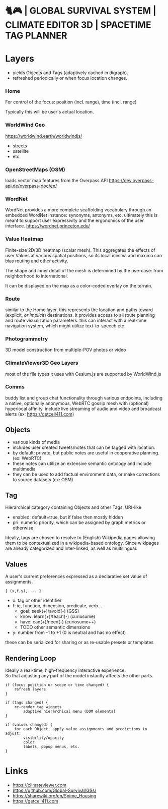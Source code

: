 # 🐈🎮 | GLOBAL SURVIVAL SYSTEM | CLIMATE EDITOR 3D | SPACETIME TAG PLANNER

# Layers
 * yields Objects and Tags (adaptively cached in digraph).  
 * refreshed periodically or when focus location changes.

### Home
For control of the focus: position (incl. range), time (incl. range)

Typically this will be user's actual location.

### WorldWind Geo
https://worldwind.earth/worldwindjs/
 * streets
 * satellite
 * etc. 

### OpenStreetMaps (OSM)
loads vector map features from the Overpass API https://dev.overpass-api.de/overpass-doc/en/

### WordNet
WordNet provides a more complete scaffolding vocabulary through an embedded WordNet instance: synonyms, antonyms, etc.
ultimately this is meant to support user expressivity and the ergonomics of the user interface.
https://wordnet.princeton.edu/

### Value Heatmap
Finite-size 2D/3D heatmap (scalar mesh).
This aggregates the effects of user Values at various spatial positions, so its local minima and maxima can bias routing and other activity.

The shape and inner detail of the mesh is determined by the use-case: from neighborhood to international.

It can be displayed on the map as a color-coded overlay on the terrain.

### Route
similar to the Home layer, this represents the location and paths toward (explicit, _or implicit_) destinations.
it provides access to all route planning and route visualization parameters.
this can interact with a real-time navigation system, which might utilize text-to-speech etc.

### Photogrammetry
3D model construction from multiple-POV photos or video

### ClimateViewer3D Geo Layers
most of the file types it uses with Cesium.js are supported by WorldWind.js

### Comms
buddy list and group chat functionality through various endpoints, including a native, optionally anonymous, WebRTC gossip mesh with (optional) hyperlocal affinity.
include live streaming of audio and video and broadcast alerts (ex: https://getcell411.com)

## Objects
 * various kinds of media
 * includes user created tweets/notes that can be tagged with location.  
 * by default: private, but public notes are useful in cooperative planning.  (ex: WebRTC)
 * these notes can utilize an extensive semantic ontology and include multimedia
 * they can be used to add factual environment data, or make corrections to source datasets (ex: OSM) 

## Tag
Hierarchical category containing Objects and other Tags.  URI-like
 * enabled: default=true, but if false then mostly hidden
 * pri: numeric priority, which can be assigned by graph metrics or otherwise
 
Ideally, tags are chosen to resolve to (English) Wikipedia pages allowing them to be contextualized in a wikipedia-based ontology.  Since wikipages are already categorized and inter-linked, as well as multilingual.

## Values
A user's current preferences expressed as a declarative set value of assignments.

```{ (x,f,y), ... }```
   * x: tag or other identifier
   * f: ie, function, dimension, predicate, verb...
     * goal: seek(+)/avoid(-) (GSS)
     * know: learn(+)/teach(-) (curiosume)
     * have: can(+)/need(-) (curiosume++)
     * TODO other semantic dimensions  
   * y: number from -1 to +1 (0 is neutral and has no effect)
 
these can be serialized for sharing or as re-usable presets or templates

    
## Rendering Loop
Ideally a real-time, high-frequency interactive experience.  
So that adjusting any part of the model instantly affects the other parts. 
```
if (focus position or scope or time changed) {
    refresh layers
}

if (tags changed) {
    re-render tag widgets
        adaptive hierarchical menu (DOM elements)
}

if (values changed) {
    for each Object, apply value assignments and predictions to adjust:
        visibility/opacity
        color
        labels, popup menus, etc.       
}
```       
    
# Links
 * https://climateviewer.com
 * https://github.com/Global-Survival/GSs/
 * https://sharewiki.org/en/Spime_Housing
 * https://getcell411.com
